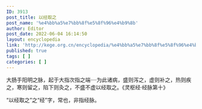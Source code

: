 ```yaml
---
ID: 3913
post_title: 以经取之
post_name: '%e4%bb%a5%e7%bb%8f%e5%8f%96%e4%b9%8b'
author: Editor
post_date: 2022-06-04 16:14:50
layout: encyclopedia
link: 'http://kege.org.cn/encyclopedia/%e4%bb%a5%e7%bb%8f%e5%8f%96%e4%b9%8b'
published: true
tags: [ ]
categories: [ ]
---
```

大肠手阳明之脉，起于大指次指之端····为此诸病，盛则泻之，虚则补之，热则疾之，寒则留之，陷下则灸之，不盛不虚以经取之。《灵枢经·经脉第十》

“以经取之”之“经”字，常也，非指经脉。